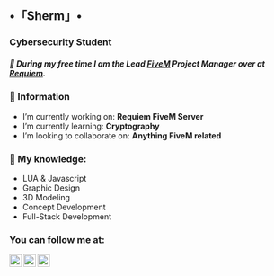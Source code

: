 ## •「Sherm」•
### Cybersecurity Student

##### 💬 During my free time I am the Lead [FiveM](https://fivem.net) Project Manager over at [Requiem](https://discord.com/invite/Requiem).

### 🔭 Information
- I’m currently working on: <b>Requiem FiveM Server </b>
- I’m currently learning: <b>Cryptography</b>
- I’m looking to collaborate on: <b>Anything FiveM related </b>

### 🌱 My knowledge:
- LUA & Javascript 
- Graphic Design 
- 3D Modeling 
- Concept Development 
- Full-Stack Development 

### You can follow me at:
[<img align="left" alt="youtube | YouTube" width="22px" src="https://cdn.jsdelivr.net/npm/simple-icons@v3/icons/youtube.svg" />](https://www.youtube.com/channel/UCczJwRSXgM9goCTjapUJLTQ/)
[<img align="left" alt="twitter | Twitter" width="22px" src="https://cdn.jsdelivr.net/npm/simple-icons@v3/icons/twitter.svg" />](https://twitter.com/shermanredux/)
[<img align="left" alt="twitch | Twitch" width="22px" src="https://cdn.jsdelivr.net/npm/simple-icons@v3/icons/twitch.svg" />](https://twitter.com/shermanredux/)
